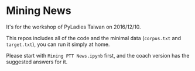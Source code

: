 # Mining News

It's for the workshop of PyLadies Taiwan on 2016/12/10.

This repos includes all of the code and the minimal data (`corpus.txt` and
`target.txt`), you can run it simply at home.

Please start with `Mining PTT News.ipynb` first, and the coach version has the
suggested answers for it.
